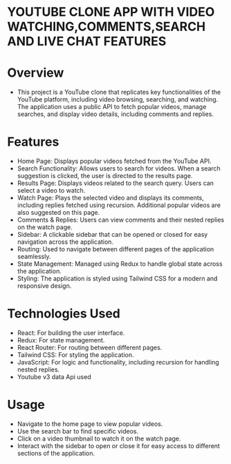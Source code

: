 # YOUTUBE CLONE APP WITH VIDEO WATCHING,COMMENTS,SEARCH AND LIVE CHAT FEATURES

# Overview

- This project is a YouTube clone that replicates key functionalities of the YouTube platform, including video browsing, searching, and watching. The application uses a public API to fetch popular videos, manage searches, and display video details, including comments and replies.

# Features

- Home Page: Displays popular videos fetched from the YouTube API.
- Search Functionality: Allows users to search for videos. When a search suggestion is clicked, the user is directed to the results page.
- Results Page: Displays videos related to the search query. Users can select a video to watch.
- Watch Page: Plays the selected video and displays its comments, including replies fetched using recursion. Additional popular videos are also suggested on this page.
- Comments & Replies: Users can view comments and their nested replies on the watch page.
- Sidebar: A clickable sidebar that can be opened or closed for easy navigation across the application.
- Routing: Used to navigate between different pages of the application seamlessly.
- State Management: Managed using Redux to handle global state across the application.
- Styling: The application is styled using Tailwind CSS for a modern and responsive design.

# Technologies Used

- React: For building the user interface.
- Redux: For state management.
- React Router: For routing between different pages.
- Tailwind CSS: For styling the application.
- JavaScript: For logic and functionality, including recursion for handling nested replies.
- Youtube v3 data Api used

# Usage

- Navigate to the home page to view popular videos.
- Use the search bar to find specific videos.
- Click on a video thumbnail to watch it on the watch page.
- Interact with the sidebar to open or close it for easy access to different sections of the application.
